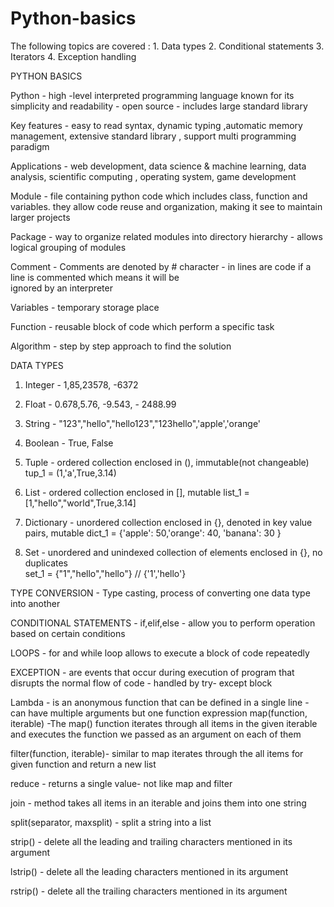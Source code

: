 # Python-basics
The following  topics are covered : 1. Data types  2. Conditional statements 3.  Iterators 4. Exception handling  

PYTHON  BASICS

Python - high -level interpreted programming language known for its simplicity and readability - open source - includes 			large standard library

Key features - easy to read syntax, dynamic typing ,automatic memory management, extensive standard library , support 					multi programming paradigm

Applications - web development, data science & machine learning, data analysis, scientific computing , operating 						system, game development

Module  -  file containing python code which includes class, function and variables. they allow code reuse and 						organization, making it see to maintain larger projects 

Package  -  way to organize related modules into directory hierarchy - allows logical grouping of modules 

Comment   -  Comments are denoted by # character - in lines are code if a line is commented which means  it will be 	
				ignored by an interpreter

Variables - temporary storage place 

Function  - reusable block of code which perform a specific task 

Algorithm - step by step approach to find the solution


DATA TYPES 

1. Integer - 1,85,23578, -6372

2. Float - 0.678,5.76, -9.543, - 2488.99

3. String - "123","hello","hello123","123hello",'apple','orange'

4. Boolean - True, False

5. Tuple - ordered collection enclosed in  (), immutable(not changeable)
               tup_1 = (1,'a',True,3.14)

6. List - ordered collection enclosed in [], mutable 
             list_1 = [1,"hello","world",True,3.14]

7. Dictionary - unordered collection enclosed in {}, denoted in key value pairs, mutable
			dict_1 = {'apple': 50,'orange': 40, 'banana': 30 }

8. Set - unordered and unindexed collection of elements enclosed in {}, no duplicates  
			set_1 = {"1","hello","hello"} // {'1','hello'}

TYPE CONVERSION - Type casting, process of converting one data type into another

CONDITIONAL STATEMENTS - if,elif,else - allow you to perform operation based on certain conditions

LOOPS - for and while loop allows to execute a block of code repeatedly

EXCEPTION -  are events that occur during execution of program that disrupts the normal flow of code - handled by 
              try- except block

Lambda - is an anonymous function that can be defined in  a single line - can have multiple arguments but one function 				expression
map(function, iterable) -The map() function iterates through all items in the given iterable and executes the function we passed as an argument on each of them

filter(function, iterable)- similar to map iterates through the all items for given function and return a new list

reduce -  returns a single value- not like map and filter

join -  method takes all items in an iterable and joins them into one string
        
split(separator, maxsplit) - split a string into a list

strip()  -   delete all the leading and trailing characters mentioned in its argument

lstrip()  - delete all the leading characters mentioned in its argument

rstrip() -  delete all the trailing characters mentioned in its argument
  



